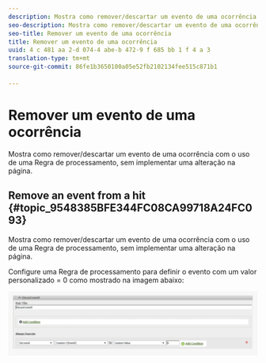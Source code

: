 ```yaml
---
description: Mostra como remover/descartar um evento de uma ocorrência com o uso de uma Regra de processamento, sem implementar uma alteração na página.
seo-description: Mostra como remover/descartar um evento de uma ocorrência com o uso de uma Regra de processamento, sem implementar uma alteração na página.
seo-title: Remover um evento de uma ocorrência
title: Remover um evento de uma ocorrência
uuid: 4 c 481 aa 2-d 074-4 abe-b 472-9 f 685 bb 1 f 4 a 3
translation-type: tm+mt
source-git-commit: 86fe1b3650100a05e52fb2102134fee515c871b1

---
```



# Remover um evento de uma ocorrência

Mostra como remover/descartar um evento de uma ocorrência com o uso de uma Regra de processamento, sem implementar uma alteração na página.

## Remove an event from a hit {#topic_9548385BFE344FC08CA99718A24FC093}

Mostra como remover/descartar um evento de uma ocorrência com o uso de uma Regra de processamento, sem implementar uma alteração na página.

Configure uma Regra de processamento para definir o evento com um valor personalizado = 0 como mostrado na imagem abaixo:

![](assets/remove_event.png)

